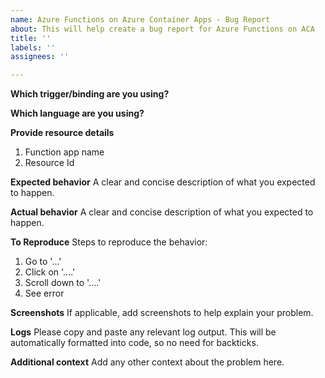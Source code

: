 ```yaml
---
name: Azure Functions on Azure Container Apps - Bug Report
about: This will help create a bug report for Azure Functions on ACA
title: ''
labels: ''
assignees: ''

---
```


**Which trigger/binding are you using?**

**Which language are you using?**

**Provide resource details**
 1. Function app name
 2. Resource Id

**Expected behavior**
A clear and concise description of what you expected to happen.

**Actual behavior**
A clear and concise description of what you expected to happen.

**To Reproduce**
Steps to reproduce the behavior:
1. Go to '...'
2. Click on '....'
3. Scroll down to '....'
4. See error

**Screenshots**
If applicable, add screenshots to help explain your problem.

**Logs**
Please copy and paste any relevant log output. This will be automatically formatted into code, so no need for backticks.

**Additional context**
Add any other context about the problem here.
